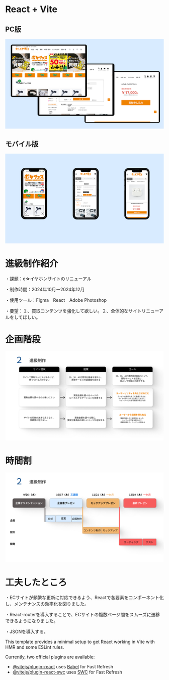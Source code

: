 # React + Vite

## PC版
![pcの画像](./pc.png)

## モバイル版
![スマホの画像](./iphone.png)

# 進級制作紹介
・課題：e☆イヤホンサイトのリニューアル

・制作時間：2024年10月ー2024年12月

・使用ツール：Figma　React　Adobe Photoshop

・要望：１、買取コンテンツを強化して欲しい。２、全体的なサイトリニューアルをしてほしい。

# 企画階段
![企画](./plan.png)

# 時間割
![時間割](./time.png)

# 工夫したところ
・ECサイトが頻繁な更新に対応できるよう、Reactで各要素をコンポーネント化し、メンテナンスの効率化を図りました。

・React-routerを導入することで、ECサイトの複数ページ間をスムーズに遷移できるようになりました。

・JSONを導入する。





This template provides a minimal setup to get React working in Vite with HMR and some ESLint rules.

Currently, two official plugins are available:

- [@vitejs/plugin-react](https://github.com/vitejs/vite-plugin-react/blob/main/packages/plugin-react/README.md) uses [Babel](https://babeljs.io/) for Fast Refresh
- [@vitejs/plugin-react-swc](https://github.com/vitejs/vite-plugin-react-swc) uses [SWC](https://swc.rs/) for Fast Refresh
